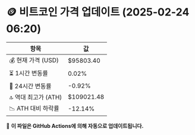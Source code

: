# 🪙 비트코인 가격 업데이트 (2025-02-24 06:20)

| 항목                | 값 |
|--------------------|----------------|
| 💰 현재 가격 (USD) | $95803.40 |
| ⏳ 1시간 변동률    | 0.02% |
| 📆 24시간 변동률   | -0.92% |
| 🔝 역대 최고가 (ATH) | $109021.48 |
| 📉 ATH 대비 하락률 | -12.14% |

🔄 **이 파일은 GitHub Actions에 의해 자동으로 업데이트됩니다.**
